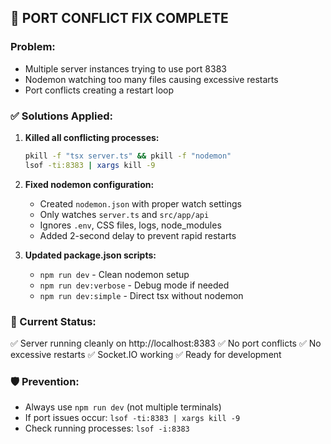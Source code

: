 ## 🚨 PORT CONFLICT FIX COMPLETE

### Problem:
- Multiple server instances trying to use port 8383
- Nodemon watching too many files causing excessive restarts
- Port conflicts creating a restart loop

### ✅ Solutions Applied:

1. **Killed all conflicting processes:**
   ```bash
   pkill -f "tsx server.ts" && pkill -f "nodemon"
   lsof -ti:8383 | xargs kill -9
   ```

2. **Fixed nodemon configuration:**
   - Created `nodemon.json` with proper watch settings
   - Only watches `server.ts` and `src/app/api`
   - Ignores `.env`, CSS files, logs, node_modules
   - Added 2-second delay to prevent rapid restarts

3. **Updated package.json scripts:**
   - `npm run dev` - Clean nodemon setup
   - `npm run dev:verbose` - Debug mode if needed
   - `npm run dev:simple` - Direct tsx without nodemon

### 🎯 Current Status:
✅ Server running cleanly on http://localhost:8383
✅ No port conflicts
✅ No excessive restarts
✅ Socket.IO working
✅ Ready for development

### 🛡️ Prevention:
- Always use `npm run dev` (not multiple terminals)
- If port issues occur: `lsof -ti:8383 | xargs kill -9`
- Check running processes: `lsof -i:8383`

